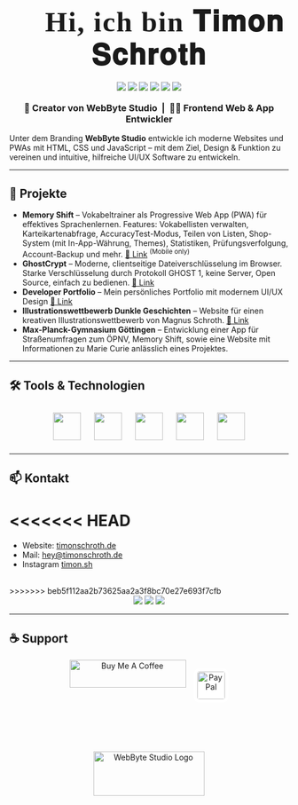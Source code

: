 


<h1 align="center" style="font-family: 'Cormorant Garamond', serif; font-size: 3.2rem; font-weight: 900; letter-spacing: 2px; margin-top: 30px; margin-bottom: 0;">👋 Hi, ich bin <span style="font-family: 'Cormorant Garamond', serif; font-weight: 900; font-size: 3.2rem; letter-spacing: 2px;">𝐓𝐢𝐦𝐨𝐧 𝐒𝐜𝐡𝐫𝐨𝐭𝐡</span></h1>

<div align="center" style="margin: 18px 0 18px 0;">
  <a href="mailto:hey@timonschroth.de"><img src="https://img.shields.io/badge/Email-hey@timonschroth.de-D14836?style=for-the-badge&logo=gmail&logoColor=white"/></a>
  <a href="https://instagram.com/timon.sh"><img src="https://img.shields.io/badge/Instagram-timon.sh-E4405F?style=for-the-badge&logo=instagram&logoColor=white"/></a>
  <img src="https://img.shields.io/badge/HTML-222?style=for-the-badge&logo=html5&logoColor=E34F26"/>
  <img src="https://img.shields.io/badge/CSS-222?style=for-the-badge&logo=css3&logoColor=1572B6"/>
  <img src="https://img.shields.io/badge/JavaScript-222?style=for-the-badge&logo=javascript&logoColor=F7DF1E"/>
  <img src="https://img.shields.io/badge/Arch-222?style=for-the-badge&logo=arch-linux&logoColor=1793D1"/>
</div>

<h3 align="center" style="margin-top: 0;">🚀 Creator von WebByte Studio &nbsp;|&nbsp; 🧑‍💻 Frontend Web & App Entwickler</h3>


Unter dem Branding <b>WebByte Studio</b> entwickle ich moderne Websites und PWAs mit HTML, CSS und JavaScript – mit dem Ziel, Design & Funktion zu vereinen und intuitive, hilfreiche UI/UX Software zu entwickeln.

---

## 🚩 Projekte

<ul>
  <li><b>Memory Shift</b> – Vokabeltrainer als Progressive Web App (PWA) für effektives Sprachenlernen. Features: Vokabellisten verwalten, Karteikartenabfrage, AccuracyTest-Modus, Teilen von Listen, Shop-System (mit In-App-Währung, Themes), Statistiken, Prüfungsverfolgung, Account-Backup und mehr. <a href="https://memoryshift.app" target="_blank">🔗 Link</a> <sup>(Mobile only)</sup></li>
  <li><b>GhostCrypt</b> – Moderne, clientseitige Dateiverschlüsselung im Browser. Starke Verschlüsselung durch Protokoll GHOST 1, keine Server, Open Source, einfach zu bedienen. <a href="https://timonsh.github.io/ghostcrypt/" target="_blank">🔗 Link</a></li>
  <li><b>Developer Portfolio</b> – Mein persönliches Portfolio mit modernem UI/UX Design <a href="https://timonschroth.de" target="_blank">🔗 Link</a></li>
  <li><b>Illustrationswettbewerb Dunkle Geschichten</b> – Website für einen kreativen Illustrationswettbewerb von Magnus Schroth. <a href="https://dunkle-geschichten-ms.netlify.app/?ref=timonschroth" target="_blank">🔗 Link</a></li>
  <li><b>Max-Planck-Gymnasium Göttingen</b> – Entwicklung einer App für Straßenumfragen zum ÖPNV, Memory Shift, sowie eine Website mit Informationen zu Marie Curie anlässlich eines Projektes.</li>
</ul>

---

## 🛠️ Tools & Technologien

<div align="center">
  <img src="https://cdn.jsdelivr.net/gh/devicons/devicon/icons/html5/html5-original.svg" width="50" height="50" style="margin: 10px;">
  <img src="https://cdn.jsdelivr.net/gh/devicons/devicon/icons/css3/css3-original.svg" width="50" height="50" style="margin: 10px;">
  <img src="https://cdn.jsdelivr.net/gh/devicons/devicon/icons/javascript/javascript-original.svg" width="50" height="50" style="margin: 10px;">
  <img src="https://cdn.jsdelivr.net/gh/devicons/devicon/icons/linux/linux-original.svg" width="50" height="50" style="margin: 10px;">
  <img src="https://cdn.jsdelivr.net/gh/devicons/devicon/icons/archlinux/archlinux-original.svg" width="50" height="50" style="margin: 10px;">
</div>

---

## 📫 Kontakt
<<<<<<< HEAD
=======
- Website: [timonschroth.de](https://timonschroth.de)
- Mail: [hey@timonschroth.de](mailto:hey@timonschroth.de)
- Instagram [timon.sh](https://instagram.com/timon.sh)

<br>
>>>>>>> beb5f112aa2b73625aa2a3f8bc70e27e693f7cfb

<div align="center">
  <a href="mailto:hey@timonschroth.de"><img src="https://img.shields.io/badge/Email-hey@timonschroth.de-D14836?style=for-the-badge&logo=gmail&logoColor=white"/></a>
  <a href="https://instagram.com/timon.sh"><img src="https://img.shields.io/badge/Instagram-timon.sh-E4405F?style=for-the-badge&logo=instagram&logoColor=white"/></a>
  <a href="https://discord.gg/53SverZQtV"><img src="https://img.shields.io/badge/Discord-53SverZQtV-5865F2?style=for-the-badge&logo=discord&logoColor=white"/></a>
</div>

---

## ☕ Support

<div align="center">
  <a href="https://www.buymeacoffee.com/timonschroth"><img src="https://cdn.buymeacoffee.com/buttons/v2/default-yellow.png" height="50" width="210" alt="Buy Me A Coffee" /></a>
  <a href="https://www.paypal.com/paypalme/heytimon" style="display:inline-block; vertical-align:middle; margin-left:10px;">
    <img src="https://play-lh.googleusercontent.com/xOKbvDt362x1uzW-nnggP-PgO9HM4L1vwBl5HgHFHy_n1X3mqeBtOSoIyNJzTS3rrj70=w240-h480-rw" height="50" alt="PayPal" style="background:#fff; padding:6px; border-radius:10px;"/>
  </a>
</div>

<br><br>
<div align="center" style="margin-top: 40px;">
  <img src="https://timonschroth.de/src/img/webbytestudio.svg" width="200" height="80" alt="WebByte Studio Logo">
</div>
